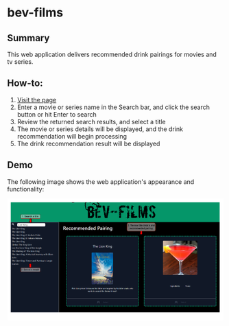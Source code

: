 # bev-films

## Summary

This web application delivers recommended drink pairings for movies and tv series.

## How-to: 

<ol>
<li><a href="https://n8blake.github.io/bev-films/">Visit the page</a></li>
<li>Enter a movie or series name in the Search bar, and click the search button or hit Enter to search</li>
<li>Review the returned search results, and select a title</li>
<li>The movie or series details will be displayed, and the drink recommendation will begin processing</li>
<li>The drink recommendation result will be displayed</li>
</ol>

## Demo

The following image shows the web application's appearance and functionality:

![Sample screenshot](./public/assets/Function_Demo.png)